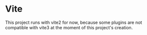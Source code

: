 # Vite

This project runs with vite2 for now, because some plugins are not compatible with vite3 at the moment of this project's creation.
